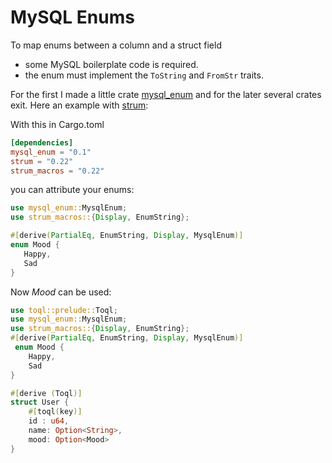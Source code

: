 # MySQL Enums

To map enums between a column and a struct field 
- some MySQL boilerplate code is required. 
- the enum must implement the `ToString` and `FromStr` traits.

For the first I made a little crate [mysql_enum](https://github.com/roy-ganz/mysql_enum) and for the later several crates exit. Here an example with [strum](https://crates.io/crates/strum):

With this in Cargo.toml
```toml
[dependencies]
mysql_enum = "0.1"
strum = "0.22"
strum_macros = "0.22"
 ```
you can attribute your enums:
 ```Rust
use mysql_enum::MysqlEnum;
use strum_macros::{Display, EnumString};

#[derive(PartialEq, EnumString, Display, MysqlEnum)]
 enum Mood {
    Happy,
    Sad
} 
```
Now _Mood_ can be used:

```rust
use toql::prelude::Toql;
use mysql_enum::MysqlEnum;
use strum_macros::{Display, EnumString};
#[derive(PartialEq, EnumString, Display, MysqlEnum)]
 enum Mood {
    Happy,
    Sad
} 

#[derive (Toql)]
struct User {
    #[toql(key)]
    id : u64,
    name: Option<String>,
    mood: Option<Mood>
}
```

